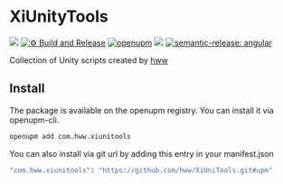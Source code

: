 # XiUnityTools

![](https://img.shields.io/badge/unity-2018.3%20or%20later-green.svg)
[![⚙ Build and Release](https://github.com/hww/XiUnityTools/actions/workflows/ci.yml/badge.svg)](https://github.com/hww/XiUnityTools/actions/workflows/ci.yml)
[![openupm](https://img.shields.io/npm/v/com.hww.xiunitytools?label=openupm&registry_uri=https://package.openupm.com)](https://openupm.com/packages/com.hww.xiunitytools/)
[![](https://img.shields.io/github/license/hww/XiUnityTools.svg)](https://github.com/hww/XiUnityTools/blob/master/LICENSE)
[![semantic-release: angular](https://img.shields.io/badge/semantic--release-angular-e10079?logo=semantic-release)](https://github.com/semantic-release/semantic-release)

Collection of Unity scripts created by [hww](https://github.com/hww)

## Install

The package is available on the openupm registry. You can install it via openupm-cli.

```bash
openupm add com.hww.xiunitools
```
You can also install via git url by adding this entry in your manifest.json

```bash
"com.hww.xiunitools": "https://github.com/hww/XiUniTools.git#upm"
``` 



  
  
